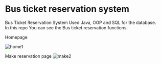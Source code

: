 # Bus ticket reservation system
Bus Ticket Reservation System
Used Java, OOP and SQL for the database.
In this repo You can see the Bus ticket reservation functions.

Homepage

![home1](https://user-images.githubusercontent.com/46352484/154858219-7bce4c3d-e7b6-4011-949a-8554b37ed31b.png)

Make reservation page
![make2](https://user-images.githubusercontent.com/46352484/154858146-40e825a9-47c0-44dc-b36d-91a78b6fec43.png)
